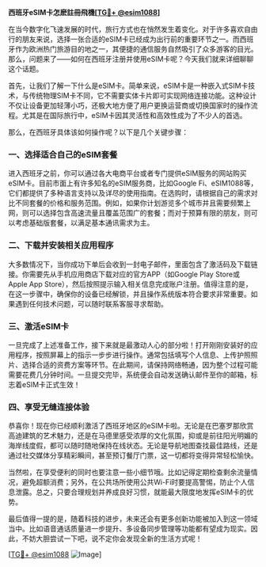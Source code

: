 **西班牙eSIM卡怎麽註冊飛機[[TG💪+ @esim1088](https://t.me/s/esim1088)]**

在当今数字化飞速发展的时代，旅行方式也在悄然发生着变化。对于许多喜欢自由行的朋友来说，选择一张合适的eSIM卡已经成为出行前的重要环节之一。而西班牙作为欧洲热门旅游目的地之一，其便捷的通信服务自然吸引了众多游客的目光。那么，问题来了——如何在西班牙注册并使用eSIM卡呢？今天我们就来详细聊聊这个话题。

首先，让我们了解一下什么是eSIM卡。简单来说，eSIM卡是一种嵌入式SIM卡技术，与传统物理SIM卡不同，它不需要实体卡片即可实现网络连接功能。这种设计不仅让设备更加轻薄小巧，还极大地方便了用户更换运营商或切换国家时的操作流程。尤其是在国际旅行中，eSIM卡因其灵活性和高效性成为了不少人的首选。

那么，在西班牙具体该如何操作呢？以下是几个关键步骤：

### 一、选择适合自己的eSIM套餐

进入西班牙之前，你可以通过各大电商平台或者专门提供eSIM服务的网站购买eSIM卡。目前市面上有许多知名的eSIM服务商，比如Google Fi、eSIM1088等，它们都提供了多种语言支持以及详尽的使用指南。在选购时，请根据自己的需求对比不同套餐的价格和服务范围。例如，如果你计划游览多个城市并且需要频繁上网，则可以选择包含高速流量且覆盖范围广的套餐；而对于预算有限的朋友，则可以考虑基础版套餐，以满足基本通讯需求为主。

### 二、下载并安装相关应用程序

大多数情况下，当你成功下单后会收到一封电子邮件，里面包含了激活码及下载链接。你需要先从手机应用商店下载对应的官方APP（如Google Play Store或Apple App Store），然后按照提示输入相关信息完成账户注册。值得注意的是，在这一步骤中，确保你的设备已经解锁，并且操作系统版本符合要求非常重要。如果遇到任何技术问题，可以随时联系客服寻求帮助。

### 三、激活eSIM卡

一旦完成了上述准备工作，接下来就是最激动人心的部分啦！打开刚刚安装好的应用程序，按照屏幕上的指示一步步进行操作。通常包括填写个人信息、上传护照照片、选择合适的资费方案等环节。在此期间，请保持网络畅通，因为整个过程可能需要花费几分钟时间。一旦提交完毕，系统便会自动发送确认邮件至你的邮箱，标志着eSIM卡正式生效！

### 四、享受无缝连接体验

恭喜你！现在你已经顺利激活了西班牙地区的eSIM卡啦。无论是在巴塞罗那欣赏高迪建筑的艺术魅力，还是在马德里感受浓厚的文化氛围，抑或是前往阳光明媚的海岸线度假，都可以随时随地保持在线状态。无论是导航地图查找最佳路线，还是通过社交媒体分享精彩瞬间，甚至预订餐厅门票，这一切都将变得异常轻松愉快。

当然啦，在享受便利的同时也要注意一些小细节哦。比如记得定期检查剩余流量情况，避免超额消费；另外，在公共场所使用公共Wi-Fi时要提高警惕，防止个人信息泄露。总之，只要合理规划并养成良好习惯，就能最大限度地发挥eSIM卡的优势。

最后值得一提的是，随着科技的进步，未来还会有更多创新功能被加入到这一领域当中。比如语音通话质量进一步提升、多设备同步管理等功能都有望成为现实。因此，不妨大胆尝试一下吧，说不定你会发现全新的生活方式呢！

[[TG💪+ @esim1088](https://t.me/s/esim1088) ![Image](https://i.postimg.cc/4NQfJmqS/Snipaste-2025-05-13-00-14-12.png)]
